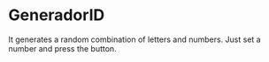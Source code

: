 # GeneradorID

It generates a random combination of letters and numbers. Just set a number and press the button.
